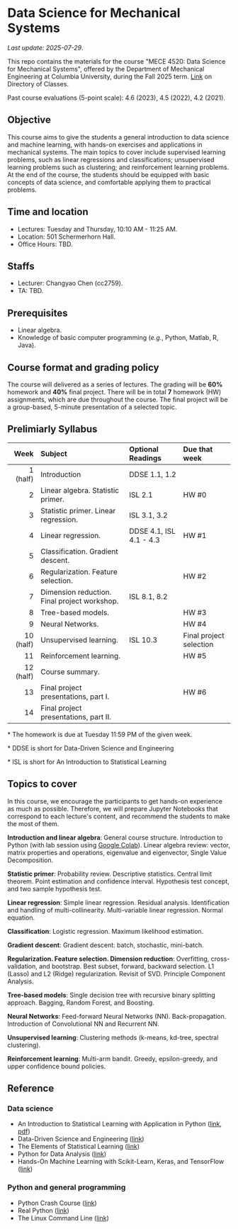 # Data Science for Mechanical Systems
_Last update: 2025-07-29_.

This repo contains the materials for the course "MECE 4520: Data Science for Mechanical Systems", offered by the Department of Mechanical Engineering at Columbia University, during the Fall 2025 term. [Link](https://doc.sis.columbia.edu/#subj/MECE/E4520-20253-001/) on Directory of Classes.

Past course evaluations (5-point scale): 4.6 (2023), 4.5 (2022), 4.2 (2021).

## Objective
This course aims to give the students a general introduction to data science and machine learning, with hands-on exercises and applications in mechanical systems. The main topics to cover include supervised learning problems, such as linear regressions and classifications; unsupervised learning problems such as clustering; and reinforcement learning problems. At the end of the course, the students should be equipped with basic concepts of data science, and comfortable applying them to practical problems.

## Time and location
* Lectures: Tuesday and Thursday, 10:10 AM - 11:25 AM.
* Location: 501 Schermerhorn Hall.
* Office Hours: TBD.

## Staffs
* Lecturer: Changyao Chen (cc2759).
* TA: TBD.

## Prerequisites
* Linear algebra.
* Knowledge of basic computer programming (_e.g._, Python, Matlab, R, Java).

## Course format and grading policy
The course will delivered as a series of lectures. The grading will be **60%** homework and **40%** final project. There will be in total **7** homework (HW) assignments, which are due throughout the course. The final project will be a group-based, 5-minute presentation of a selected topic.

## Prelimiarly Syllabus
|  **Week** | **Subject**                                  | **Optional Readings**   | **Due that week**       |
| --------: | :------------------------------------------- | :---------------------- | :---------------------- |
|  1 (half) | Introduction                                 | DDSE 1.1, 1.2           |                         |
|         2 | Linear algebra. Statistic primer.            | ISL 2.1                 | HW #0                   |
|         3 | Statistic primer. Linear regression.         | ISL 3.1, 3.2            |                         |
|         4 | Linear regression.                           | DDSE 4.1, ISL 4.1 - 4.3 | HW #1                   |
|         5 | Classification. Gradient descent.            |                         |                         |
|         6 | Regularization. Feature selection.           |                         | HW #2                   |
|         7 | Dimension reduction. Final project workshop. | ISL 8.1, 8.2            |
|         8 | Tree-based models.                           |                         | HW #3                   |
|         9 | Neural Networks.                             |                         | HW #4                   |
| 10 (half) | Unsupervised learning.                       | ISL 10.3                | Final project selection |
|        11 | Reinforcement learning.                      |                         | HW #5                   |
| 12 (half) | Course summary.                              |                         |                         |
|        13 | Final project presentations, part I.         |                         | HW #6                   |
|        14 | Final project presentations, part II.        |                         |                         |

\* The homework is due at Tuesday 11:59 PM of the given week.

\* DDSE is short for Data-Driven Science and Engineering

\* ISL is short for An Introduction to Statistical Learning

## Topics to cover
In this course, we encourage the participants to get hands-on experience as much as possible. Therefore, we will prepare Jupyter Notebooks that correspond to each lecture's content, and recommend the students to make the most of them.

**Introduction and linear algebra**: General course structure. Introduction to Python (with lab session using [Google Colab](https://colab.research.google.com/notebooks/intro.ipynb)). Linear algebra review: vector, matrix properties and operations, eigenvalue and eigenvector, Single Value Decomposition.

**Statistic primer**: Probability review. Descriptive statistics. Central limit theorem. Point estimation and confidence interval. Hypothesis test concept, and two sample hypothesis test.

**Linear regression**: Simple linear regression. Residual analysis. Identification and handling of multi-collinearity. Multi-variable linear regression. Normal equation.

**Classification**: Logistic regression. Maximum likelihood estimation.

**Gradient descent**: Gradient descent: batch, stochastic, mini-batch.

**Regularization. Feature selection. Dimension reduction**: Overfitting, cross-validation, and bootstrap. Best subset, forward, backward selection. L1 (Lasso) and L2 (Ridge) regularization. Revisit of SVD. Principle Component Analysis.

**Tree-based models**: Single decision tree with recursive binary splitting approach. Bagging, Random Forest, and Boosting.

**Neural Networks**: Feed-forward Neural Networks (NN). Back-propagation. Introduction of Convolutional NN and Recurrent NN.

**Unsupervised learning**: Clustering methods (k-means, kd-tree, spectral clustering).

**Reinforcement learning**: Multi-arm bandit. Greedy, epsilon-greedy, and upper confidence bound policies.


## Reference
### Data science
* An Introduction to Statistical Learning with Application in Python ([link](https://www.statlearning.com/), [pdf](https://hastie.su.domains/ISLP/ISLP_website.pdf))
* Data-Driven Science and Engineering ([link](http://www.databookuw.com/))
* The Elements of
Statistical Learning ([link](https://web.stanford.edu/~hastie/ElemStatLearn/))
* Python for Data Analysis ([link](https://www.oreilly.com/library/view/python-for-data/9781449323592/))
* Hands-On Machine Learning with Scikit-Learn, Keras, and TensorFlow ([link](https://www.oreilly.com/library/view/hands-on-machine-learning/9781492032632/))
### Python and general programming
* Python Crash Course ([link](https://nostarch.com/pythoncrashcourse2e))
* Real Python ([link](https://realpython.com/))
* The Linux Command Line ([link](https://linuxcommand.org/tlcl.php))


